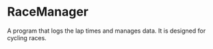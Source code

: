 # RaceManager
 A program that logs the lap times and manages data. It is designed for cycling races.
